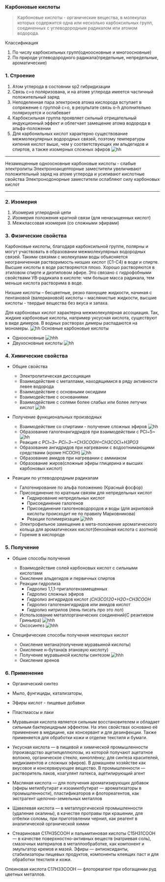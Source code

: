 ### Карбоновые кислоты
> Карбоновые кислоты - органические вещества, в молекулах которых содержится одна или несколько карбоксильных групп, соединенных с углеводородным радикалом или атомом водорода.

Классификация 
1. По числу карбоксильных групп(одноосновные и многоосновные)
2. По природе углеводородного радикала(предельные, непредельные, ароматические)
### 1. Строение
1. Атом углерода в состоянии sp2 гибридизации 
2. Связь с=о поляризована, и на атоме углерода имеется частичный положительный заряд
3. Неподеленная пара электронов атома кислорода вступает в сопряжение с группой с=о, в результате связь о-h дполнительно поляризуется и ослабевает
4. Карбоксильная группа проявляет  сильный отрицательный индукционный эффект и облегчает замещение атома водорода в альфа-положении
5. Для карбонильных кислот характерно существование межмолекулярных водородных связей, поэтому температуры кипения кислот выше, чем у соответствующих им альдегидов и спиртов, а также изомерных сложных эфиров
![hh](Картинки/../../Картинки/строениекарбонки.gif)
***
Незамещенные одноосновные карбоновые кислоты - слабые электролиты 
Электроноакцепторные заместители увеличивают положительный заряд на атоме углерода и усиливают кислотные свойства
Электронодонорные заместители ослабляют силу карбоновых кислот
***
### 2. Изомерия 
1. Изомерия углеродной цепи
2. Изомерия положения кратной связи (для ненасыщенных кислот)
3. Межклассовая изомерия (со сложными эфирами)
### 3. Физические свойства
Карбоновые кислоты, благодаря карбоксильной группе, полярны и могут участвовать в образовании межмолекулярных водородных связей. Такими связями с молекулами воды объясняется неограниченная растворимость низших кислот (C1-C4) в воде и спирте. Высшие кислоты в воде растворяются плохо. Хорошо растворяются в этиловом спирте и диэтиловом эфире. Это связано с гидрофобными свойствами УВ-радикала в кислоте: чем больше масса радикала, тем меньше кислота растворима в воде.

Низшие кислоты – бесцветные, резко пахнущие жидкости, начиная с пентановой (валериановой) кислоты – маслянистые жидкости, высшие кислоты -  твердые вещества без вкуса и запаха. 

Для карбоновых кислот характерна межмолекулярная ассоциация. Так, жидкие карбоновые кислоты, например уксусная кислота, существуют в виде димеров. В водных растворах димеры распадаются на мономеры.
![hh](Картинки/../../Картинки/димер_кислоты.jpeg)
Основные карбоновые кислоты 
- Одноосновные
![hhh](Картинки/../../Картинки/одноосновные%20кислоты.png)
- Двухосновные кислоты
![hh](Картинки/../../Картинки/двухоновные%20кислоты.png)
### 4. Химические свойства
- Общие свойства 
  - Электролитическая диссоциация 
  - Взаимодействие с металлами, находящимися в ряду активности левее водорода
  - Взаимодействие с основными оксидами 
  - Взаимодействие с основаниями 
  - Взаимодействие с солями более слабых или более летучих кислот
![hh](Картинки/../../Картинки/ОБЩИЕ%20РЕАКЦИИИ.jpg)
- Получение функциональных производных
  - Взаимодействие со спиртами - получение сложных эфиров
![hh](Картинки/../../Картинки/спирты%20и%20карбонки.png)
   - Образование галогенангидридов при взаимодействии с PCl~5~
![hh](Картинки/../../Картинки/карбонка%20и%20хлорид%20фосфора5.jpg)
   - Реакция с PCl~3~
_PCl~3~+CH3COOH=CH3COCl+H3PO3_
   - Образование ангидридов при нагревании с водоотнимающими средствами (кроме HCOOH)
![hh](Картинки/../../Картинки/ангидрид%20с%20оксидом%20фосфора.jpg)
   - Образование амидов при нагревании с аммиаком
   - Образование жиров(сложные эфиры глицерина и высших карбоновых кислот)

- Реакции по углеводородным радикалам
    - Галогенирование по альфа положению (Красный фосфор)
    - Присоединение по кратным связям для непредельных кислот
       - Гидрирование непредельных кислот
       - Присоединение галогенов
       - Присоединение галогеноводородов и воды (для акриловой кислоты происходит не по правилу Марковникова)
       - Реакции полимеризации 
![hhh](Картинки/../../Картинки/полимеризация%20метилметакрилата.gif)
    - Электрофильное замещение в мета-положение ароматического кольца для ароматических кислот(бензойная кислота с азотной)
    - Горение в кислороде
### 5. Получение 
- Обшие способы получения 
   - Взаимодействие солей карбоновых кислот с сильными кислотами 
   - Окисление альдегидов и первичных спиртов
   - Реакции гидролиза 
      - Гидролиз 1,1,1-тригалогензамещенных  
      - Гидролиз сложных эфиров 
      - Гидролиз ангидридов кислот
  _(CH3CO)2O+H2O=CH3COOH_
     - Гидролиз галогенангидридов или амидов кислот
     - Гидролиз нитрилов (лень писать про это лол)
   - Использование металлорганических соединений(С реактивом Гриньяра)
![hhh](Картинки/../../Картинки/euktrbcksq%20c%20htfrnbdjv%20uhbymzhf.png)
   - Оксосинтез 
![hhh](Картинки/../../Картинки/оксосинтез.gif)

- Специфические способы получения некоторых кислот 
    - Окисление метана(получение муравьиной кислоты)
    - Окисление н-бутана(в этановую кислоту)
    - Получение муравьиной кислоты синтезом
![hhh](Картинки/../../Картинки/синтез%20муравьиной.jpg)
   - Окисление аренов

### 6. Применение 
- Органический синтез
- Мыло, фунгициды, катализаторы, 
- Эфиры кислот - пищевые добавки
- Пластмассы и лаки

- Муравьиная кислота является сильным восстановителем и обладает сильным бактерицидным эффектом. На этих свойствах основано её применение в медицине, как консервант и для дезинфекции. Также применяется для обработки кожи и отделке текстиля и бумаги.
- Уксусная кислота — в пищевой и химической промышленности (производство ацетилцеллюлозы, из которой получают ацетатное волокно, органическое стекло, киноплёнку; для синтеза красителей, медикаментов и сложных эфиров). В домашнем хозяйстве как вкусовое и консервирующее вещество. В промышленности — растворитель лаков, коагулянт латекса, ацетилирующий агент
- Масляная кислота — для получения ароматизирующих добавок (эфиры метилбутират и изоамилбутират — ароматизаторы в промышленности), пластификаторов и флотореагентов, как экстрагент щелочно-земельных металлов

- Щавелевая кислота — в металлургической промышленности (удаление окалины), в качестве протравы при крашении, для отбелки соломы, при приготовлении чернил, как реагент в аналитической органической химии

- Стеариновая C17H35COOH и пальмитиновая кислоты C15H31COOH — в качестве поверхностно-активных веществ (натриевая соль), смазочных материалов в металлообработке, как компонент и эмульгатор кремов и мазей. Эфиры — антиоксиданты, стабилизаторы пищевых продуктов, компоненты клеящих паст и для обработки текстиля и кожи.

Олеиновая кислота C17H33COOH — флотореагент при обогащении руд цветных металлов.